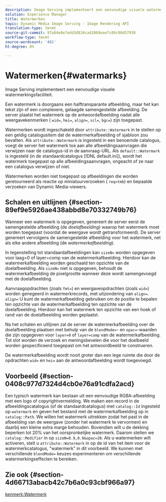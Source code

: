 ```yaml
---
description: Image Serving implementeert een eenvoudige visuele watermerkingsfaciliteit.
solution: Experience Manager
title: Watermerken
topic: Dynamic Media Image Serving - Image Rendering API
translation-type: tm+mt
source-git-commit: 97a84e8e7edd3d834ca42069eae7c09c00d57938
workflow-type: tm+mt
source-wordcount: '461'
ht-degree: 0%

---
```



# Watermerken{#watermarks}

Image Serving implementeert een eenvoudige visuele watermerkingsfaciliteit.

Een watermerk is doorgaans een halftransparante afbeelding, maar het kan tekst zijn of een complexere, gelaagde samengestelde afbeelding. De server plaatst het watermerk op de antwoordafbeelding nadat alle weergavekenmerken ( `wid=`, `hei=`, `align=`, `scl=`, `bgc=`) zijn toegepast.

Watermerken wordt ingeschakeld door `attribute::Watermark` in te stellen op een geldig catalogusitem dat de watermerkafbeelding of sjabloon zou bevatten. Als `attribute::Watermark` is ingesteld in een benoemde catalogus, voegt de server het watermerk toe aan alle afbeeldingsaanvragen die verwijzen naar de catalogus-id in de aanvraag-URL. Als `default::Watermark` is ingesteld (in de standaardcatalogus [!DNL default.ini]), wordt het watermerk toegepast op alle afbeeldingsaanvragen, ongeacht of ze naar een catalogus verwijzen of niet.

Watermerken worden niet toegepast op afbeeldingen die worden geretourneerd als reactie op miniatuurverzoeken ( `req=tmb`) en bepaalde verzoeken van Dynamic Media-viewers.

## Schalen en uitlijnen {#section-89ef9e5926ae438abbd8e70332749b76}

Wanneer een watermerk is opgegeven, genereert de server eerst de samengestelde afbeelding (de *doelafbeelding*) waarop het watermerk moet worden toegepast (voordat de weergave wordt getransformeerd). De server genereert vervolgens de samengestelde afbeelding voor het watermerk, net als elke andere afbeelding (de *watermerkafbeelding*).

In tegenstelling tot standaardafbeeldingen kan `sizeN=` worden opgegeven voor laag=0 of layer=comp van de watermerkafbeelding. Hierdoor kan de watermerkafbeelding worden geschaald ten opzichte van de doelafbeelding. Als `sizeN=` niet is opgegeven, behoudt de watermerkafbeelding de pixelgrootte wanneer deze wordt samengevoegd met de doelafbeelding.

Aanvraagopdrachten (zoals `fmt=`) en weergaveopdrachten (zoals `wid=`) worden genegeerd in watermerkrecords, met uitzondering van `align=`. `align=` U kunt de watermerkafbeelding gebruiken om de positie te bepalen ten opzichte van de watermerkafbeelding ten opzichte van de doelafbeelding. Hierdoor kan het watermerk ten opzichte van een hoek of rand van de doelafbeelding worden geplaatst.

Na het schalen en uitlijnen zal de server de watermerkafbeelding over de doelafbeelding plaatsen met behulp van de `blendMode=`- en `opac=`-waarden die zijn opgegeven voor `layer=0` of `layer=comp` van de watermerkafbeelding. Tot slot worden de verzoek en meningsbevelen die voor het doelbeeld worden gespecificeerd toegepast om het antwoordbeeld te construeren.

De watermerkafbeelding wordt nooit groter dan een lege ruimte die door de opdrachten `wid=` en `hei=` aan de antwoordafbeelding wordt toegevoegd.

## Voorbeeld {#section-0408c977d7324d4cb0e76a91cdfa2acd}

Een typisch watermerk kan bestaan uit een eenvoudige RGBA-afbeelding met een logo of copyrightvermelding. We maken een record in de afbeeldingscatalogus (of de standaardcatalogus) met `catalog::Id` ingesteld op `watermark` en geven het bestand met de watermerkafbeelding op in `catalog::Path`. We willen het watermerk uitrekken zodat het past in de afbeelding van de weergave (zonder het watermerk te vervormen) en daarbij een kleine extra marge behouden. Bovendien wilt u de dekking beperken tot 20% van het oorspronkelijke watermerk. Daarom stellen we `catalog::Modifier` in op `sizeN=0.9,0.9&opac=20`. Als u watermerken wilt activeren, stelt u `attribute::Watermark` in op de id van het item voor de watermerkcatalogus, &quot;watermerk&quot; in dit voorbeeld. We kunnen met verschillende `blendMode=` keuzes experimenteren om verschillende watermerkingseffecten te bereiken.

## Zie ook {#section-4d66713abacb42c7b6a0c93cbf966a97}

[kenmerk:Watermerk](../../../../../is-api/image-catalog/image-serving-api-ref/c-image-catalog-reference/c-attributes-reference/r-watermark.md#reference-942b50acb2dd43a5ae498dc41ea9ac9b)
